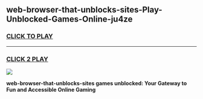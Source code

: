 
## web-browser-that-unblocks-sites-Play-Unblocked-Games-Online-ju4ze
<h3>
<a href="https://premium76.site?title=web-browser-that-unblocks-sites&ref=25A">CLICK TO PLAY</a></h3>
<hr>

<h3>
<a href="https://premium76.site?title=web-browser-that-unblocks-sites&ref=25A">CLICK 2 PLAY</a>
  
</h3>

<a href="https://premium76.site?title=web-browser-that-unblocks-sites&ref=25A"><img src="https://clearcache.store/games.png"></a>


**web-browser-that-unblocks-sites games unblocked: Your Gateway to Fun and Accessible Online Gaming**
